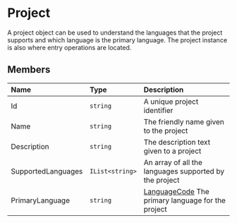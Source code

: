 # Project

A project object can be used to understand the languages that the project supports and which language is the primary language. The project instance is also where entry operations are located.

## Members

| Name | Type | Description |
| :--- | :--- | :---------- |
| Id | `string` | A unique project identifier |
| Name | `string` | The friendly name given to the project |
| Description | `string` | The description text given to a project |
| SupportedLanguages | `IList<string>` | An array of all the languages supported by the project |
| PrimaryLanguage | `string` | [LanguageCode](/key-concepts/localization.md) The primary language for the project |
